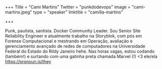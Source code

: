 +++
Title = "Cami Martins"
Twitter = "punkdodevops"
image = "cami-martins.jpeg"
type = "speaker"
linktitle = "camilla-martins"

+++

Punk, paulista, santista. Docker Community Leader. Sou Senior Site Reliability Engineer e atualmente trabalho na Storyblok, com pós em Forense Computacional e mestrando em Operação, avaliação e gerenciamento avançado de redes de computadores na Universidade Federal do Estado do Rildy Janeiro hehe. Nas horas vagas, estou codando (também!) e surtando com uma gatinha preta chamada Marvel (!) <3 ele/ela https://pronoun.is/they